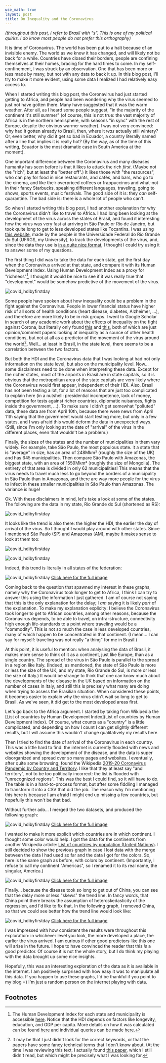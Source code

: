 ```yaml
---
use_math: true
layout: post
title: On Inequality and the Coronavirus
---
```


_(throughout this post, I refer to Brasil with "s". This is one of my
political quirks. I do know most people do not prefer this orthography)_

It is time of Coronavirus. The world has been put to a halt because of an
invisible enemy. The world as we know it has changed, and will likely not
be back for a while. Countries have closed their borders, people are
confining themselves at their homes, bracing for the hard times to come.
In my self-confinement, I was struck by an observation. One that has
been more or less made by many, but not with any data to back it
up. In this blog post, I'll try to make it more evident, using some data
I realized I had relatively easy access to.

When I started writing this blog post, the Coronavirus had just started
getting to Africa, and people had been wondering why the virus seemed to
just not have gotten there. Many have suggested that it was the warm
weather. After all, as I heard some people suggest, "in the majority of
the continent it's still summer" (of course, this is not true: the vast
majority of Africa is in the northern hemisphere, with seasons "in sync"
with the rest of Europe, despite the obvious warmer weather). I was not
very convinced: why had it gotten already to Brasil, then, where it _was_
actually still wintery? Or, even better, why did it get so bad in
Ecuador, a country literally named after a line that implies it is really hot?
(By the way, as of the time of this writing, Ecuador is the
most dramatic case in South America at the moment).

One important difference between the Coronavirus and many diseases
humanity has seen before is that it likes to attack the rich _first_.
(Maybe not the "rich", but at least the "better off".)
It likes those with "the resources", who can pay for food in nice
restaurants, and cafés, and bars, who go to the cinema, and like
their overpriced coffees or frappuccinos and what-not in their
fancy Starbucks, speaking different languages, traveling, going to
shows, sports events, music festivals.
The good side of it is: they *can* self-quarantine.
The bad side is: there is a whole lot of people who can't.

So when I started writing this blog post, I had another explanation
for why the Coronavirus didn't like to travel to Africa.
I had long been looking at the development of the virus across the
states of Brasil, and found it interesting how the virus was very
fast at arriving in São Paulo or Rio de Janeiro, but took quite
long to get to less developed states like Tocantins. I was using
[this website](https://covid19.ufrgs.dev/dashboard/#/dashboard),
made by the people in the Universidade Federal
do Rio Grande do Sul (UFRGS, my University), to track the developments
of the virus, and, since the data they use is
[in a quite nice format](https://brasil.io/dataset/covid19/caso/),
I thought I could try using it to answer some of my questions.

The first thing I did was to take the data for each state, get the
first day when the Coronavirus arrived at that state, and compare it
with its Human Development Index. Using Human Development Index as
a proxy for "richness"[^1], I thought it would be nice to see if it
was really true that "development" would be somehow predictive of
the movement of the virus.

![covid_hdibyfirstday](/public/covid_hdibyfirstday.png)

Some people have spoken about how inequality could be a problem in
the fight against the Coronavirus. People in lower financial status
have higher risk of all sorts of health conditions (heart disease,
diabetes, Alzheimer, ...), and therefore
are more likely to be in risk groups.
I went to Google Scholar in search
of any academic work about the effects of inequality on the fight
against Corona, but literally only found
[this](http://www.krinstitute.org/assets/contentMS/img/template/editor/20200330_Articles_Covid_Inequality_v9.pdf)
and [this](https://www.thelancet.com/action/showPdf?pii=S2468-2667%2820%2930085-2),
both of which are just opinion/comment papers looking at inequality
as a source of other health conditions, but not at all as a predictor
of the movement of the virus around the world[^2].
Well... at least in Brasil, in the state level, there seems to be a
correlation between the two factors.

But both the HDI and the Coronavirus data that I was looking at had
not only information on the state level, but also on the municipality level.
Now... some disclaimers need to be done when interpreting these data.
Except for the richer states, most of the airports in Brasil are in
state capitals, so it is obvious that the metropolitan area of the
state capitals are very likely where the
Coronavirus would first appear, independent of their HDI.
Also, Brasil has not been testing a lot, for a lot of reasons that
are just too complicated to explain here (in a nutshell:
presidential incompetence, lack of money, competition for tests
against richer countries, diplomatic nuisances, fights inside the
government, ...).
To make sure I didn't get somewhat "polluted" data, these data are
from April 10th, because there were news from April 11th saying that
the government would start testing more, but only in a few states,
and I was afraid this would deform the data in unexpected ways.
(Still, since I'm only looking at the date of "arrival" of the virus
in the different places, even that wouldn't be a problem.)

Finally, the sizes of the states and
the number of municipalities in them vary widely. For example,
take São Paulo, the most populous state. It a state that is "average"
in size, has an area of 248Mkm² (roughly the size of the UK) and has 645
municipalities. Then compare São Paulo with Amazonas, the biggest
state, with an area of
1559Mkm² (roughly the size of Mongolia). The entirety of that area
is divided in only 62 municipalities!
This means that the virus needs to travel much less to go beyond the
borders of a municipality in São Paulo than in Amazonas, and there
are way more people for the virus to infect in these smaller
municipalities in São Paulo than Amazonas. The variance is huge!

Ok. With these disclaimers in mind, let's take a look at some of
the states. The following are the data in my state, Rio Grande do
Sul (shortened as RS):

![covid_hdibyfirstday](/public/covid_hdibyfirstday_RS.png)

It looks like the trend is also there: the higher the HDI,
the earlier the day of arrival of the virus. So I thought I
would play
around with other states. Since I mentioned São Paulo (SP) and
Amazonas (AM), maybe it makes sense to look at them too:

![covid_hdibyfirstday](/public/covid_hdibyfirstday_SP.png)

![covid_hdibyfirstday](/public/covid_hdibyfirstday_AM.png)

Indeed, this trend is literally in all states of the federation:

![covid_hdibyfirstday](/public/covid_hdibyfirstday_allstates.png)
[Click here for the full image](/public/covid_hdibyfirstday_allstates.png)


Coming back to the question that spawned my interest in these
graphs, namely why the Coronavirus took longer to get to Africa,
I think I can try to answer this using the information I just
gathered. I am of course not saying that this is the only
explanation for the delay; I *am* saying it is likely _part_ of
the explanation. To make my explanation explicity: I
believe the Coronavirus took longer to get to African countries,
among other reasons, because the Coronavirus depends, to be able
to travel, on infra-structure, connectivity
high enough life-standards to a point where traveling would be
a "commodity". This is not so much the case in less developed
countries, many of which happen to be concentrated in that continent.
(I mean... I can say for myself: traveling was not really "a thing"
for me in Brasil.)

At this point, it is useful to mention: when analysing the data
of Brasil, it makes more sense to think of it as a continent,
just like Europe, than as a single country. The spread of the
virus in São Paulo is parallel to the spread in a region like Italy.
(Indeed, as mentioned, the state of São Paulo is more or less
the size of the UK, and my state, Rio Grande do Sul, is more or
less the size of Italy.) It would be strange to think that one
can know much about the developments of the disease in the UK
based on information on the number of cases in Italy, and still
this is precisely what many are doing when trying to assess
the Brasilian situation.
When considered these points, it becomes easier to explain why
the virus didn't wait so long to get to Brasil. As we've seen,
it did get to the most developed areas first.

Let's go back to the Africa argument.
I started by taking from Wikipedia the
[List of countries by Human Development Index](List of countries by Human Development Index).
Of course, what counts as a "country" is a little complicated,
and depending on how I count I can get slightly different
results, but I will assume this wouldn't change qualitatively
my results here.

Then I tried to find the date of arrival of the Coronavirus in
each country. This was a little hard to find: the internet is
currently flooded with news and websites showing the development
of the disease, and the data is super disorganized and spread
over so many pages and websites. I eventually, after quite some
browsing, found the Wikipedia
[2019-20 Coronavirus Pandemic by Country and Territory](https://en.wikipedia.org/wiki/2019%E2%80%9320_coronavirus_pandemic_by_country_and_territory).
I like that they at least say "and territory", not to be too
politically incorrect: the list is flooded with "unrecognized
regions".
This was the best I could find, so it will have to do.
The table is in a hard-to-process format, but after some fiddling
I managed to transform it into a CSV that did the job. The
reason why I'm mentioning this here is because I am afraid I
might end up missing a few countries, but hopefully this won't
be that bad.

Without further ado... I merged the two datasets, and produced
the following graph:

![covid_hdibyfirstday](/public/covid_countrywise.png)
[Click here for the full image](/public/covid_countrywise.png)


I wanted to make it more explicit which countries are in which
continent. I thought some color would help. I got the data for
the continents from another Wikipedia article:
[List of countries by population (United Nations)](https://en.wikipedia.org/wiki/List_of_countries_by_population_(United_Nations)).
I still decided to show the previous graph in case I lost data
with the merge between the data I had used so far and the data
I got for the colors. So, here is the same graph as before, with
colors by continent. (Importantly, I refuse to call my continent
"Americas", so I renamed it to its real name, the singular,
America.)

![covid_hdibyfirstday](/public/covid_countrywise_withcontinents.png)
[Click here for the full image](/public/covid_countrywise_withcontinents.png)

Finally... because the disease took so long to
get out of China, you can see that the delay more or less
"skews" the trend line. In
fancy words, that China point there breaks the assumption of
heteroskedasticity of the regression, and I'd like to fix that.
In the
following graph, I removed China, so that we could see better
how the trend line would look like:

![covid_hdibyfirstday](/public/covid_countrywise_withcontinents_nochina.png)
[Click here for the full image](/public/covid_countrywise_withcontinents_nochina.png)

I was impressed with how consistent the results were throughout this
exploration: in whichever level you look, the more developed a
place, the earlier the virus arrived. I am curious if other
good predictors like this one will arise in the future.
I hope to have convinced the reader that this *is* a good
predictor. Of course it is not the whole story, but I do think
my playing with the data brought up some nice insights.


Hopefully, this was an interesting exploration of the data as
it is available in the internet. I am positively surprised with
how easy it was to manipulate all this data. 
If you happen to use these graphs, I'd be thankful if you
point to my blog =) I'm just a random person on the internet
playing with data.



Footnotes
---------

[^1]: The Human Development Index for each state and municipality is accessible [here](http://atlasbrasil.org.br/2013/en/). Notice that the HDI depends on factors like longevity, education, and GDP per capita. More details on how it was calculated can be found [here](http://atlasbrasil.org.br/2013/en/o_atlas/idhm/) and individual queries can be made [here](http://atlasbrasil.org.br/2013/en/consulta/).


[^2]: It may be that I just didn't look for the correct keywords, or that the papers have some fancy technical terms that I don't know about. (At the time I was reviewing this text, I actually found [this paper](https://www.sciencedirect.com/science/article/pii/S0048969720324013), which I still didn't read, but which might be precisely what I was looking for.


